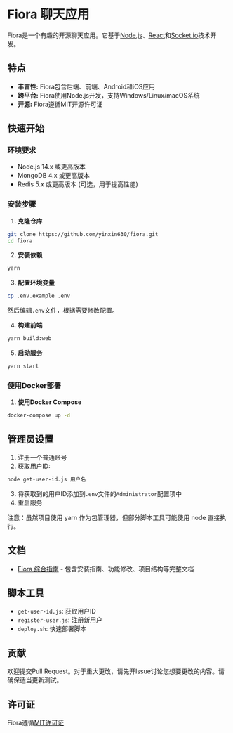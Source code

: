# Fiora 聊天应用

Fiora是一个有趣的开源聊天应用。它基于[Node.js](https://nodejs.org/)、[React](https://reactjs.org/)和[Socket.io](https://socket.io/)技术开发。

## 特点

- **丰富性:** Fiora包含后端、前端、Android和iOS应用
- **跨平台:** Fiora使用Node.js开发，支持Windows/Linux/macOS系统
- **开源:** Fiora遵循MIT开源许可证

## 快速开始

### 环境要求

- Node.js 14.x 或更高版本
- MongoDB 4.x 或更高版本
- Redis 5.x 或更高版本 (可选，用于提高性能)

### 安装步骤

1. **克隆仓库**

```bash
git clone https://github.com/yinxin630/fiora.git
cd fiora
```

2. **安装依赖**

```bash
yarn
```

3. **配置环境变量**

```bash
cp .env.example .env
```

然后编辑`.env`文件，根据需要修改配置。

4. **构建前端**

```bash
yarn build:web
```

5. **启动服务**

```bash
yarn start
```

### 使用Docker部署

1. **使用Docker Compose**

```bash
docker-compose up -d
```

## 管理员设置

1. 注册一个普通账号
2. 获取用户ID:

```bash
node get-user-id.js 用户名
```

3. 将获取到的用户ID添加到`.env`文件的`Administrator`配置项中
4. 重启服务

注意：虽然项目使用 yarn 作为包管理器，但部分脚本工具可能使用 node 直接执行。

## 文档

- [Fiora 综合指南](fiora-综合指南.md) - 包含安装指南、功能修改、项目结构等完整文档

## 脚本工具

- `get-user-id.js`: 获取用户ID
- `register-user.js`: 注册新用户
- `deploy.sh`: 快速部署脚本

## 贡献

欢迎提交Pull Request。对于重大更改，请先开Issue讨论您想要更改的内容。请确保适当更新测试。

## 许可证

Fiora遵循[MIT许可证](./LICENSE)